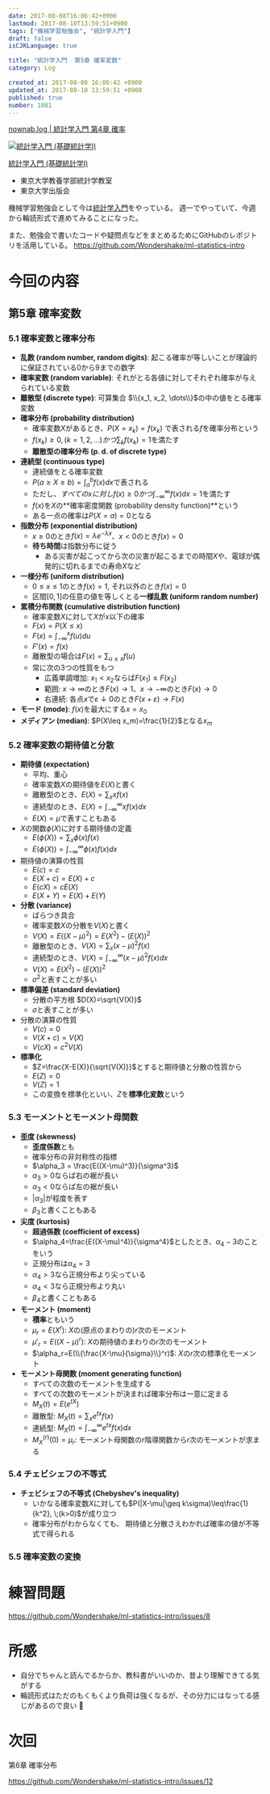 ```yaml
---
date: 2017-08-08T16:06:42+0900
lastmod: 2017-08-10T13:59:51+0900
tags: ["機械学習勉強会", "統計学入門"]
draft: false
isCJKLanguage: true

title: "統計学入門  第5章 確率変数"
category: Log

created_at: 2017-08-08 16:06:42 +0900
updated_at: 2017-08-10 13:59:51 +0900
published: true
number: 1081
---
```


[nownab.log | 統計学入門 第4章 確率](https://blog.nownabe.com/2017/08/06/1071.html)

<div class="asin">
<div class="asin-image"><a href="https://www.amazon.co.jp/exec/obidos/ASIN/4130420658/nownabe0c-22/" rel="nofollow noopener" target="_blank"><img src="http://images-jp.amazon.com/images/P/4130420658.09._SL160_.jpg" alt="統計学入門 (基礎統計学Ⅰ)" title="統計学入門 (基礎統計学Ⅰ)"></a></div>
<div class="asin-detail">
<p><a href="https://www.amazon.co.jp/exec/obidos/ASIN/4130420658/nownabe0c-22/" rel="nofollow noopener" target="_blank">統計学入門 (基礎統計学Ⅰ)</a></p>
<ul>
<li>東京大学教養学部統計学教室</li>
<li>東京大学出版会</li>
</ul>
</div>

<p></p>
</div>

機械学習勉強会として今は[統計学入門](https://www.amazon.co.jp/exec/obidos/ASIN/4130420658/nownabe0c-22/)をやっている。
週一でやっていて、今週から輪読形式で進めてみることになった。

また、勉強会で書いたコードや疑問点などをまとめるためにGitHubのレポジトリを活用している。
https://github.com/Wondershake/ml-statistics-intro

# 今回の内容
## 第5章 確率変数
### 5.1 確率変数と確率分布
* **乱数 (random number, random digits)**: 起こる確率が等しいことが理論的に保証されている0から9までの数字
* **確率変数 (random variable)**: それがとる各値に対してそれぞれ確率が与えられている変数
* **離散型 (discrete type)**: 可算集合 $\\{x_1, x_2, \dots\\}$の中の値をとる確率変数
* **確率分布 (probability distribution)**
    * 確率変数$X$があるとき、$P(X=x_k) = f(x_k)$ で表される$f$を確率分布という
    * $f(x_k) \geq 0, (k=1, 2, \dots) かつ \sum_k f(x_k) = 1$を満たす
    * **離散型の確率分布 (p. d. of discrete type)**
* **連続型 (continuous type)**
    * 連続値をとる確率変数
    * $P(a\geq X \geq b) = \int_a^bf(x)dx$で表される
    * ただし、$すべてのxに対しf(x)\geq 0 かつ \int_{-\infty}^\infty f(x)dx=1$を満たす
    * $f(x)$を$X$の**確率密度関数 (probability density function)**という
    * ある一点の確率は$P(X=a) = 0$となる
* **指数分布 (exponential distribution)**
    * $x\geq 0$のとき$f(x)=\lambda e^{-\lambda x}$、$x < 0$のとき$f(x) = 0$
    * **待ち時間**は指数分布に従う
        * ある災害が起こってから次の災害が起こるまでの時間$X$や、電球が偶発的に切れるまでの寿命$X$など
* **一様分布 (uniform distribution)**
    * $0 \leq x \leq 1$のとき$f(x)=1$, それ以外のとき$f(x)=0$
    * 区間$[0, 1]$の任意の値を等しくとる**一様乱数 (uniform random number)**
* **累積分布関数 (cumulative distribution function)**
    * 確率変数$X$に対して$X$が$x$以下の確率
    * $F(x)=P(X\leq x)$
    * $F(x)=\int_{-\infty}^x f(u) du$
    * $F'(x)=f(x)$
    * 離散型の場合は$F(x)=\sum_{u\leq x}f(u)$
    * 常に次の3つの性質をもつ
        * 広義単調増加: $x_1 < x_2$ならば$F(x_1) \leq F(x_2)$
        * 範囲: $x \rightarrow \infty$のとき$F(x)\rightarrow 1$、$x\rightarrow -\infty$のとき$F(x)\rightarrow 0$
        * 右連続: 各点$x$で$\varepsilon\downarrow 0$のとき$F(x+\varepsilon)\rightarrow F(x)$
* **モード (mode)**: $f(x)$を最大にする$x=x_0$
* **メディアン (median)**: $P(X\leq x_m)=\frac{1}{2}$となる$x_m$

### 5.2 確率変数の期待値と分散
* **期待値 (expectation)**
    * 平均、重心
    * 確率変数$X$の期待値を$E(X)$と書く
    * 離散型のとき、$E(X)=\sum_x xf(x)$
    * 連続型のとき、$E(X)=\int_{-\infty}^\infty xf(x) dx$
    * $E(X)=\mu$で表すこともある
* $X$の関数$\phi(X)$に対する期待値の定義
    * $E(\phi(X))=\sum_x \phi(x)f(x)$
    * $E(\phi(X))=\int_{-\infty}^\infty \phi(x)f(x) dx$
* 期待値の演算の性質
    * $E(c)=c$
    * $E(X+c)=E(X)+c$
    * $E(cX)=cE(X)$
    * $E(X+Y)=E(X)+E(Y)$
* **分散 (variance)**
    * ばらつき具合
    * 確率変数$X$の分散を$V(X)$と書く
    * $V(X)=E((X-\mu)^2)=E(X^2)-(E(X))^2$
    * 離散型のとき、$V(X)=\sum_x (x-\mu)^2f(x)$
    * 連続型のとき、$V(X)=\int_{-\infty}^\infty (x-\mu)^2f(x) dx$
    * $V(X)=E(X^2)-(E(X))^2$
    * $\sigma^2$と表すことが多い
* **標準偏差 (standard deviation)**
    * 分散の平方根 $D(X)=\sqrt{V(X)}$
    * $\sigma$と表すことが多い
* 分散の演算の性質
    * $V(c)=0$
    * $V(X+c)=V(X)$
    * $V(cX)=c^2V(X)$
* **標準化**
    * $Z=\frac{X-E(X)}{\sqrt{V(X)}}$とすると期待値と分散の性質から
    * $E(Z)=0$
    * $V(Z)=1$
    * この変換を標準化といい、$Z$を**標準化変数**という

### 5.3 モーメントとモーメント母関数
* **歪度 (skewness)**
    * **歪度係数**とも
    * 確率分布の非対称性の指標
    * $\alpha_3 = \frac{E((X-\mu)^3)}{\sigma^3}$
    * $\alpha_3>0$ならば右の裾が長い
    * $\alpha_3<0$ならば左の裾が長い
    * $|\alpha_3|$が程度を表す
    * $\beta_3$と書くこともある
* **尖度 (kurtosis)**
    * **超過係数 (coefficient of excess)**
    * $\alpha_4=\frac{E((X-\mu)^4)}{\sigma^4}$としたとき、$\alpha_4-3$のことをいう
    * 正規分布は$\alpha_4=3$
    * $\alpha_4 >3$なら正規分布より尖っている
    * $\alpha_4 < 3$なら正規分布より丸い
    * $\beta_4$と書くこともある
* **モーメント (moment)**
    * **積率**ともいう
    * $\mu_r=E(X^r)$: $X$の(原点のまわりの)$r$次のモーメント
    * $\mu'_r=E((X-\mu)^r)$: $X$の期待値のまわりの$r$次のモーメント
    * $\alpha_r=E(\\{\frac{X-\mu}{\sigma}\\}^r)$: $X$の$r$次の標準化モーメント
* **モーメント母関数 (moment generating function)**
    * すべての次数のモーメントを生成する
    * すべての次数のモーメントが決まれば確率分布は一意に定まる
    * $M_X(t)=E(e^{tX})$
    * 離散型: $M_X(t)=\sum_xe^{tx}f(x)$
    * 連続型: $M_X(t)=\int_{-\infty}^\infty e^{tx}f(x)dx$
    * $M_X^{(r)}(0)=\mu_r$: モーメント母関数の$r$階導関数から$r$次のモーメントが求まる

### 5.4 チェビシェフの不等式
* **チェビシェフの不等式 (Chebyshev's inequality)**
    * いかなる確率変数$X$に対しても$P(|X-\mu|\geq k\sigma)\leq\frac{1}{k^2}, \;(k>0)$が成り立つ
    * 確率分布がわからなくても、 期待値と分散さえわかれば確率の値が不等式で得られる


### 5.5 確率変数の変換

# 練習問題
https://github.com/Wondershake/ml-statistics-intro/issues/8

# 所感
* 自分でちゃんと読んでるからか、教科書がいいのか、昔より理解できてる気がする
* 輪読形式はただのもくもくより負荷は強くなるが、その分力にはなってる感じがあるので良い :muscle:

# 次回
第6章 確率分布

https://github.com/Wondershake/ml-statistics-intro/issues/12

```math
```
